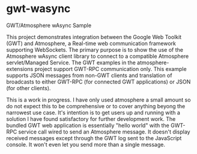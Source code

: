 # gwt-wasync
GWT/Atmosphere wAsync Sample

This project demonstrates integration between the Google Web Toolkit (GWT) and
Atmosphere, a Real-time web communication framework supporting WebSockets. The primary purpose
is to show the use of the Atmosphere wAsync client library to connect to a compatible Atmosphere servlet/Managed Service.
The GWT examples in the atmosphere-extensions project support GWT-RPC communication only. This example supports JSON messages
from non-GWT clients and translation of broadcasts to either GWT-RPC (for connected GWT applications)
or JSON (for other clients).

This is a work in progress. I have only used atmosphere a small amount so do not expect this to be comprehensive or to
cover anything beyong the narrowest use case. It's intention is to get users up and running with a solution I have found
satisfactory for further development work. The bundled GWT web application is essentially "hello world" with the GWT-RPC
service call wired to send an Atmosphere message. It doesn't display received messages except through the GWT log
sent to the JavaScript console. It won't even let you send more than a single message.
